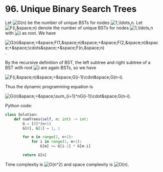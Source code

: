 # 96. Unique Binary Search Trees

Let <img src='https://latex.codecogs.com/svg.image?G(n)' title='G(n)' /> be the number of unique BSTs for nodes <img src='https://latex.codecogs.com/svg.image?1,\ldots,n' title='1,\ldots,n' />. Let <img src='https://latex.codecogs.com/svg.image?F(i,&space;n)' title='F(i,&space;n)' /> denote the number of unique BSTs for nodes <img src='https://latex.codecogs.com/svg.image?1,\ldots,n' title='1,\ldots,n' /> with <img src='https://latex.codecogs.com/svg.image?i' title='i' /> as root. We have

<img src='https://latex.codecogs.com/svg.image?G(n)&space;=&space;F(1,&space;n)&space;&plus;&space;F(2,&space;n)&space;&plus;&space;\cdots&space;&plus;&space;F(n,&space;n)' title='G(n)&space;=&space;F(1,&space;n)&space;&plus;&space;F(2,&space;n)&space;&plus;&space;\cdots&space;&plus;&space;F(n,&space;n)' />.

 By the recursive definition of BST, the left subtree and right subtree of a BST with root <img src='https://latex.codecogs.com/svg.image?i' title='i' /> are again BSTs, so we have

<img src='https://latex.codecogs.com/svg.image?F(i,&space;n)&space;=&space;G(i-1)\cdot&space;G(n-i)' title='F(i,&space;n)&space;=&space;G(i-1)\cdot&space;G(n-i)' />.

Thus the dynamic programming equation is

<img src='https://latex.codecogs.com/svg.image?G(n)&space;=&space;\sum_{i=1}^nG(i-1)\cdot&space;G(n-i)' title='G(n)&space;=&space;\sum_{i=1}^nG(i-1)\cdot&space;G(n-i)' />.

Python code:

```python
class Solution:
    def numTrees(self, n: int) -> int:
        G = [0]*(n+1)
        G[0], G[1] = 1, 1

        for m in range(2, n+1):
            for i in range(1, m+1):
                G[m] += G[i-1] * G[m-i]

        return G[n]
```

Time complexity is <img src='https://latex.codecogs.com/svg.image?O(n^2)' title='O(n^2)' /> and space complexity is <img src='https://latex.codecogs.com/svg.image?O(n)' title='O(n)' />.